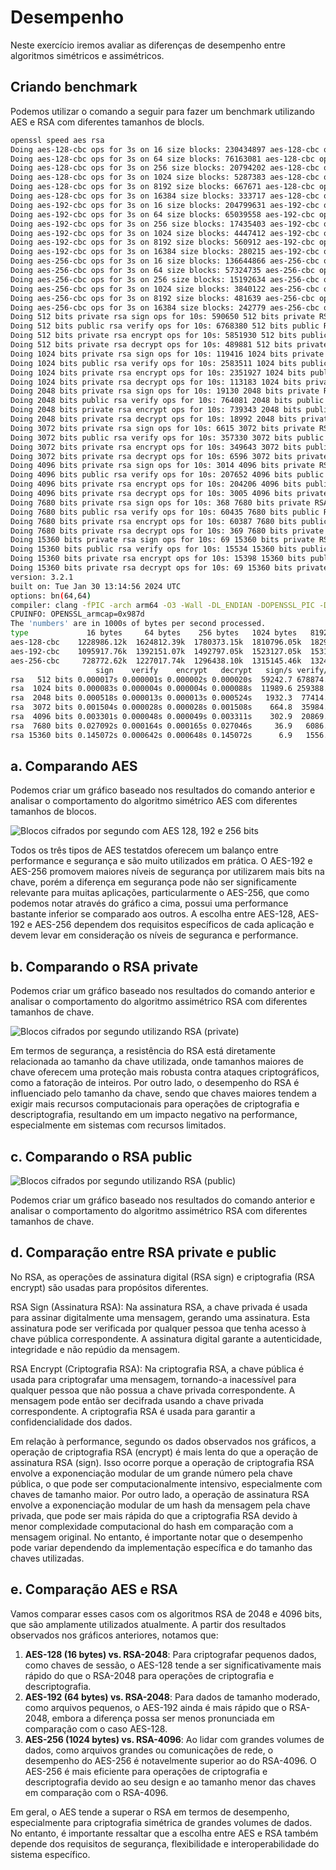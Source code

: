 # Desempenho

Neste exercício iremos avaliar as diferenças de desempenho entre algoritmos simétricos e assimétricos.

## Criando benchmark

Podemos utilizar o comando a seguir para fazer um benchmark utilizando AES e RSA com diferentes tamanhos de blocls.

```sh
openssl speed aes rsa
Doing aes-128-cbc ops for 3s on 16 size blocks: 230434897 aes-128-cbc ops in 3.00s
Doing aes-128-cbc ops for 3s on 64 size blocks: 76163081 aes-128-cbc ops in 3.00s
Doing aes-128-cbc ops for 3s on 256 size blocks: 20794202 aes-128-cbc ops in 2.99s
Doing aes-128-cbc ops for 3s on 1024 size blocks: 5287383 aes-128-cbc ops in 2.99s
Doing aes-128-cbc ops for 3s on 8192 size blocks: 667671 aes-128-cbc ops in 2.99s
Doing aes-128-cbc ops for 3s on 16384 size blocks: 333717 aes-128-cbc ops in 2.99s
Doing aes-192-cbc ops for 3s on 16 size blocks: 204799631 aes-192-cbc ops in 2.99s
Doing aes-192-cbc ops for 3s on 64 size blocks: 65039558 aes-192-cbc ops in 2.99s
Doing aes-192-cbc ops for 3s on 256 size blocks: 17435403 aes-192-cbc ops in 2.99s
Doing aes-192-cbc ops for 3s on 1024 size blocks: 4447412 aes-192-cbc ops in 2.99s
Doing aes-192-cbc ops for 3s on 8192 size blocks: 560912 aes-192-cbc ops in 3.00s
Doing aes-192-cbc ops for 3s on 16384 size blocks: 280215 aes-192-cbc ops in 2.99s
Doing aes-256-cbc ops for 3s on 16 size blocks: 136644866 aes-256-cbc ops in 3.00s
Doing aes-256-cbc ops for 3s on 64 size blocks: 57324735 aes-256-cbc ops in 2.99s
Doing aes-256-cbc ops for 3s on 256 size blocks: 15192634 aes-256-cbc ops in 3.00s
Doing aes-256-cbc ops for 3s on 1024 size blocks: 3840122 aes-256-cbc ops in 2.99s
Doing aes-256-cbc ops for 3s on 8192 size blocks: 481639 aes-256-cbc ops in 2.98s
Doing aes-256-cbc ops for 3s on 16384 size blocks: 242779 aes-256-cbc ops in 3.00s
Doing 512 bits private rsa sign ops for 10s: 590650 512 bits private RSA sign ops in 9.97s
Doing 512 bits public rsa verify ops for 10s: 6768380 512 bits public RSA verify ops in 9.97s
Doing 512 bits private rsa encrypt ops for 10s: 5851930 512 bits public RSA encrypt ops in 9.96s
Doing 512 bits private rsa decrypt ops for 10s: 489881 512 bits private RSA decrypt ops in 9.98s
Doing 1024 bits private rsa sign ops for 10s: 119416 1024 bits private RSA sign ops in 9.96s
Doing 1024 bits public rsa verify ops for 10s: 2583511 1024 bits public RSA verify ops in 9.96s
Doing 1024 bits private rsa encrypt ops for 10s: 2351927 1024 bits public RSA encrypt ops in 9.87s
Doing 1024 bits private rsa decrypt ops for 10s: 113183 1024 bits private RSA decrypt ops in 9.91s
Doing 2048 bits private rsa sign ops for 10s: 19130 2048 bits private RSA sign ops in 9.90s
Doing 2048 bits public rsa verify ops for 10s: 764081 2048 bits public RSA verify ops in 9.87s
Doing 2048 bits private rsa encrypt ops for 10s: 739343 2048 bits public RSA encrypt ops in 9.89s
Doing 2048 bits private rsa decrypt ops for 10s: 18992 2048 bits private RSA decrypt ops in 9.95s
Doing 3072 bits private rsa sign ops for 10s: 6615 3072 bits private RSA sign ops in 9.95s
Doing 3072 bits public rsa verify ops for 10s: 357330 3072 bits public RSA verify ops in 9.93s
Doing 3072 bits private rsa encrypt ops for 10s: 349643 3072 bits public RSA encrypt ops in 9.94s
Doing 3072 bits private rsa decrypt ops for 10s: 6596 3072 bits private RSA decrypt ops in 9.95s
Doing 4096 bits private rsa sign ops for 10s: 3014 4096 bits private RSA sign ops in 9.95s
Doing 4096 bits public rsa verify ops for 10s: 207652 4096 bits public RSA verify ops in 9.95s
Doing 4096 bits private rsa encrypt ops for 10s: 204206 4096 bits public RSA encrypt ops in 9.95s
Doing 4096 bits private rsa decrypt ops for 10s: 3005 4096 bits private RSA decrypt ops in 9.95s
Doing 7680 bits private rsa sign ops for 10s: 368 7680 bits private RSA sign ops in 9.97s
Doing 7680 bits public rsa verify ops for 10s: 60435 7680 bits public RSA verify ops in 9.93s
Doing 7680 bits private rsa encrypt ops for 10s: 60387 7680 bits public RSA encrypt ops in 9.97s
Doing 7680 bits private rsa decrypt ops for 10s: 369 7680 bits private RSA decrypt ops in 9.98s
Doing 15360 bits private rsa sign ops for 10s: 69 15360 bits private RSA sign ops in 10.01s
Doing 15360 bits public rsa verify ops for 10s: 15534 15360 bits public RSA verify ops in 9.98s
Doing 15360 bits private rsa encrypt ops for 10s: 15398 15360 bits public RSA encrypt ops in 9.98s
Doing 15360 bits private rsa decrypt ops for 10s: 69 15360 bits private RSA decrypt ops in 10.01s
version: 3.2.1
built on: Tue Jan 30 13:14:56 2024 UTC
options: bn(64,64)
compiler: clang -fPIC -arch arm64 -O3 -Wall -DL_ENDIAN -DOPENSSL_PIC -D_REENTRANT -DOPENSSL_BUILDING_OPENSSL -DNDEBUG
CPUINFO: OPENSSL_armcap=0x987d
The 'numbers' are in 1000s of bytes per second processed.
type             16 bytes     64 bytes    256 bytes   1024 bytes   8192 bytes  16384 bytes
aes-128-cbc    1228986.12k  1624812.39k  1780373.15k  1810796.05k  1829284.56k  1828635.23k
aes-192-cbc    1095917.76k  1392151.07k  1492797.05k  1523127.05k  1531663.70k  1535465.74k
aes-256-cbc     728772.62k  1227017.74k  1296438.10k  1315145.46k  1324022.38k  1325897.05k
                   sign    verify    encrypt   decrypt   sign/s verify/s  encr./s  decr./s
rsa   512 bits 0.000017s 0.000001s 0.000002s 0.000020s  59242.7 678874.6 587543.2  49086.3
rsa  1024 bits 0.000083s 0.000004s 0.000004s 0.000088s  11989.6 259388.7 238290.5  11421.1
rsa  2048 bits 0.000518s 0.000013s 0.000013s 0.000524s   1932.3  77414.5  74756.6   1908.7
rsa  3072 bits 0.001504s 0.000028s 0.000028s 0.001508s    664.8  35984.9  35175.4    662.9
rsa  4096 bits 0.003301s 0.000048s 0.000049s 0.003311s    302.9  20869.5  20523.2    302.0
rsa  7680 bits 0.027092s 0.000164s 0.000165s 0.027046s     36.9   6086.1   6056.9     37.0
rsa 15360 bits 0.145072s 0.000642s 0.000648s 0.145072s      6.9   1556.5   1542.9      6.9
```

## a. Comparando AES

Podemos criar um gráfico baseado nos resultados do comando anterior e analisar o comportamento do algoritmo simétrico AES com diferentes tamanhos de blocos.

![Blocos cifrados por segundo com AES 128, 192 e 256 bits](aes-graph.png "Blocos cifrados por segundo com AES 128, 192 e 256 bits")

Todos os três tipos de AES testatdos oferecem um balanço entre performance e segurança e são muito utilizados em prática. O AES-192 e AES-256 promovem maiores níveis de segurança por utilizarem mais bits na chave, porém a diferença em segurança pode não ser significamente relevante para muitas aplicações, particularmente o AES-256, que como podemos notar através do gráfico a cima, possui uma performance bastante inferior se comparado aos outros. A escolha entre AES-128, AES-192 e AES-256 dependem dos requisitos específicos de cada aplicação e devem levar em consideração os níveis de seguranca e performance.

## b. Comparando o RSA private

Podemos criar um gráfico baseado nos resultados do comando anterior e analisar o comportamento do algoritmo assimétrico RSA com diferentes tamanhos de chave.

![Blocos cifrados por segundo utilizando RSA (private)](rsa-private-graph.png "Blocos cifrados por segundo utilizando RSA (private)")

Em termos de segurança, a resistência do RSA está diretamente relacionada ao tamanho da chave utilizada, onde tamanhos maiores de chave oferecem uma proteção mais robusta contra ataques criptográficos, como a fatoração de inteiros. Por outro lado, o desempenho do RSA é influenciado pelo tamanho da chave, sendo que chaves maiores tendem a exigir mais recursos computacionais para operações de criptografia e descriptografia, resultando em um impacto negativo na performance, especialmente em sistemas com recursos limitados.

## c. Comparando o RSA public

![Blocos cifrados por segundo utilizando RSA (public)](rsa-public-graph.png "Blocos cifrados por segundo utilizando RSA (public)")

Podemos criar um gráfico baseado nos resultados do comando anterior e analisar o comportamento do algoritmo assimétrico RSA com diferentes tamanhos de chave.

## d. Comparação entre RSA private e public

No RSA, as operações de assinatura digital (RSA sign) e criptografia (RSA encrypt) são usadas para propósitos diferentes.

RSA Sign (Assinatura RSA): Na assinatura RSA, a chave privada é usada para assinar digitalmente uma mensagem, gerando uma assinatura. Esta assinatura pode ser verificada por qualquer pessoa que tenha acesso à chave pública correspondente. A assinatura digital garante a autenticidade, integridade e não repúdio da mensagem.

RSA Encrypt (Criptografia RSA): Na criptografia RSA, a chave pública é usada para criptografar uma mensagem, tornando-a inacessível para qualquer pessoa que não possua a chave privada correspondente. A mensagem pode então ser decifrada usando a chave privada correspondente. A criptografia RSA é usada para garantir a confidencialidade dos dados.

Em relação à performance, segundo os dados observados nos gráficos, a operação de criptografia RSA (encrypt) é mais lenta do que a operação de assinatura RSA (sign). Isso ocorre porque a operação de criptografia RSA envolve a exponenciação modular de um grande número pela chave pública, o que pode ser computacionalmente intensivo, especialmente com chaves de tamanho maior. Por outro lado, a operação de assinatura RSA envolve a exponenciação modular de um hash da mensagem pela chave privada, que pode ser mais rápida do que a criptografia RSA devido à menor complexidade computacional do hash em comparação com a mensagem original. No entanto, é importante notar que o desempenho pode variar dependendo da implementação específica e do tamanho das chaves utilizadas.

## e. Comparação AES e RSA

Vamos comparar esses casos com os algoritmos RSA de 2048 e 4096 bits, que são amplamente utilizados atualmente. A partir dos resultados observados nos gráficos anteriores, notamos que:

1. **AES-128 (16 bytes) vs. RSA-2048**: Para criptografar pequenos dados, como chaves de sessão, o AES-128 tende a ser significativamente mais rápido do que o RSA-2048 para operações de criptografia e descriptografia.
2. **AES-192 (64 bytes) vs. RSA-2048**: Para dados de tamanho moderado, como arquivos pequenos, o AES-192 ainda é mais rápido que o RSA-2048, embora a diferença possa ser menos pronunciada em comparação com o caso AES-128.
3. **AES-256 (1024 bytes) vs. RSA-4096**: Ao lidar com grandes volumes de dados, como arquivos grandes ou comunicações de rede, o desempenho do AES-256 é notavelmente superior ao do RSA-4096. O AES-256 é mais eficiente para operações de criptografia e descriptografia devido ao seu design e ao tamanho menor das chaves em comparação com o RSA-4096.

Em geral, o AES tende a superar o RSA em termos de desempenho, especialmente para criptografia simétrica de grandes volumes de dados. No entanto, é importante ressaltar que a escolha entre AES e RSA também depende dos requisitos de segurança, flexibilidade e interoperabilidade do sistema específico.
